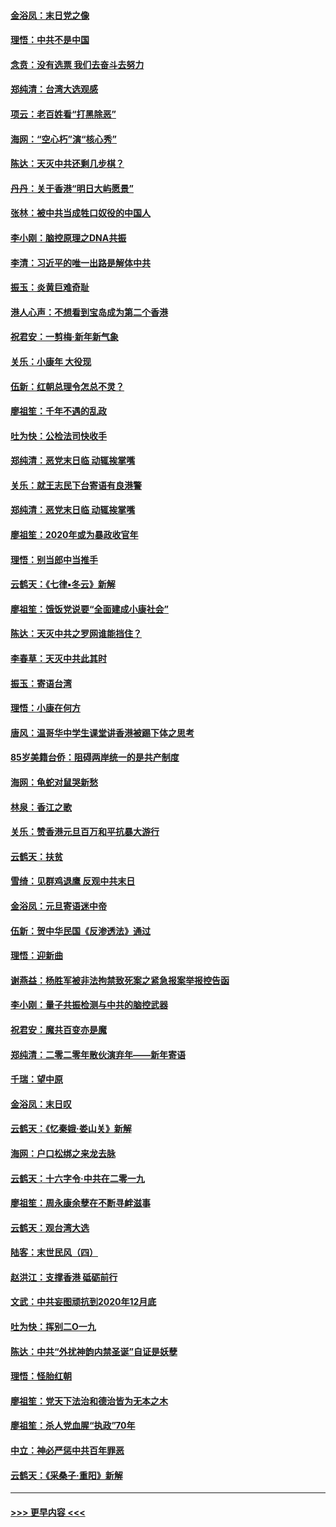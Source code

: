#### [金浴凤：末日党之像](../pages/nsc993/n11787475.md?t=01130122) 
#### [理悟：中共不是中国](../pages/nsc993/n11787463.md?t=01130122) 
#### [念贲：没有选票  我们去奋斗去努力](../pages/nsc993/n11787398.md?t=01130122) 
#### [郑纯清：台湾大选观感](../pages/nsc993/n11786210.md?t=01130122) 
#### [项云：老百姓看“打黑除恶”](../pages/nsc993/n11785398.md?t=01130122) 
#### [海网：“空心朽”演“核心秀”](../pages/nsc993/n11783874.md?t=01130122) 
#### [陈达：天灭中共还剩几步棋？](../pages/nsc993/n11783719.md?t=01130122) 
#### [丹丹：关于香港“明日大屿愿景”](../pages/nsc993/n11783273.md?t=01130122) 
#### [张林：被中共当成牲口奴役的中国人](../pages/nsc993/n11782397.md?t=01130122) 
#### [李小刚：脑控原理之DNA共振](../pages/nsc993/n11780962.md?t=01130122) 
#### [李清：习近平的唯一出路是解体中共](../pages/nsc993/n11780866.md?t=01130122) 
#### [振玉：炎黄巨难奇耻](../pages/nsc993/n11779632.md?t=01130122) 
#### [港人心声：不想看到宝岛成为第二个香港](../pages/nsc993/n11778817.md?t=01130122) 
#### [祝君安：一剪梅‧新年新气象](../pages/nsc993/n11776340.md?t=01130122) 
#### [关乐：小康年 大役现](../pages/nsc993/n11774213.md?t=01130122) 
#### [伍新：红朝总理令怎总不灵？](../pages/nsc993/n11770813.md?t=01130122) 
#### [廖祖笙：千年不遇的乱政](../pages/nsc993/n11770373.md?t=01130122) 
#### [吐为快：公检法司快收手](../pages/nsc993/n11770359.md?t=01130122) 
#### [郑纯清：恶党末日临 动辄挨掌嘴](../pages/nsc993/n11769912.md?t=01130122) 
#### [关乐：就王志民下台寄语有良港警](../pages/nsc993/n11769903.md?t=01130122) 
#### [郑纯清：恶党末日临 动辄挨掌嘴](../pages/nsc993/n11769356.md?t=01130122) 
#### [廖祖笙：2020年或为暴政收官年](../pages/nsc993/n11768216.md?t=01130122) 
#### [理悟：别当郎中当推手](../pages/nsc993/n11768243.md?t=01130122) 
#### [云鹤天：《七律▪冬云》新解](../pages/nsc993/n11768204.md?t=01130122) 
#### [廖祖笙：饿饭党说要“全面建成小康社会”](../pages/nsc993/n11767482.md?t=01130122) 
#### [陈达：天灭中共之罗网谁能挡住？](../pages/nsc993/n11767465.md?t=01130122) 
#### [李春草：天灭中共此其时](../pages/nsc993/n11767452.md?t=01130122) 
#### [振玉：寄语台湾](../pages/nsc993/n11767432.md?t=01130122) 
#### [理悟：小康在何方](../pages/nsc993/n11767394.md?t=01130122) 
#### [唐风：温哥华中学生课堂讲香港被踢下体之思考](../pages/nsc993/n11766848.md?t=01130122) 
#### [85岁美籍台侨：阻碍两岸统一的是共产制度](../pages/nsc993/n11765043.md?t=01130122) 
#### [海网：龟蛇对鼠哭新愁](../pages/nsc993/n11764895.md?t=01130122) 
#### [林泉：香江之歌](../pages/nsc993/n11764415.md?t=01130122) 
#### [关乐：赞香港元旦百万和平抗暴大游行](../pages/nsc993/n11764382.md?t=01130122) 
#### [云鹤天：扶贫](../pages/nsc993/n11764245.md?t=01130122) 
#### [雪绮：见群鸡退鹰  反观中共末日](../pages/nsc993/n11762112.md?t=01130122) 
#### [金浴凤：元旦寄语迷中帝](../pages/nsc993/n11761788.md?t=01130122) 
#### [伍新：贺中华民国《反渗透法》通过](../pages/nsc993/n11761994.md?t=01130122) 
#### [理悟：迎新曲](../pages/nsc993/n11761152.md?t=01130122) 
#### [谢燕益：杨胜军被非法拘禁致死案之紧急报案举报控告函](../pages/nsc993/n11756134.md?t=01130122) 
#### [李小刚：量子共振检测与中共的脑控武器](../pages/nsc993/n11754518.md?t=01130122) 
#### [祝君安：魔共百变亦是魔](../pages/nsc993/n11754469.md?t=01130122) 
#### [郑纯清：二零二零年散伙演弃年——新年寄语](../pages/nsc993/n11754195.md?t=01130122) 
#### [千瑞：望中原](../pages/nsc993/n11754159.md?t=01130122) 
#### [金浴凤：末日叹](../pages/nsc993/n11752359.md?t=01130122) 
#### [云鹤天：《忆秦娥‧娄山关》新解](../pages/nsc993/n11752348.md?t=01130122) 
#### [海网：户口松绑之来龙去脉](../pages/nsc993/n11752328.md?t=01130122) 
#### [云鹤天：十六字令‧中共在二零一九](../pages/nsc993/n11752305.md?t=01130122) 
#### [廖祖笙：周永康余孽在不断寻衅滋事](../pages/nsc993/n11751013.md?t=01130122) 
#### [云鹤天：观台湾大选](../pages/nsc993/n11751007.md?t=01130122) 
#### [陆客：末世民风（四）](../pages/nsc993/n11749203.md?t=01130122) 
#### [赵洪江：支撑香港 砥砺前行](../pages/nsc993/n11748482.md?t=01130122) 
#### [文武：中共妄图顽抗到2020年12月底](../pages/nsc993/n11748446.md?t=01130122) 
#### [吐为快：挥别二O一九](../pages/nsc993/n11748411.md?t=01130122) 
#### [陈达：中共“外扰神韵内禁圣诞”自证是妖孽](../pages/nsc993/n11748226.md?t=01130122) 
#### [理悟：怪胎红朝](../pages/nsc993/n11748206.md?t=01130122) 
#### [廖祖笙：党天下法治和德治皆为无本之木](../pages/nsc993/n11748135.md?t=01130122) 
#### [廖祖笙：杀人党血腥“执政”70年](../pages/nsc993/n11745144.md?t=01130122) 
#### [中立：神必严惩中共百年罪恶](../pages/nsc993/n11744970.md?t=01130122) 
#### [云鹤天：《采桑子‧重阳》新解](../pages/nsc993/n11744948.md?t=01130122) 

----
#### [ >>> 更早内容 <<< ](../indexes/nsc993-earlier.md)
